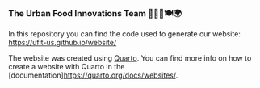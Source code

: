 ### The Urban Food Innovations Team 🌱🍎💡🍽️🌍

In this repository you can find the code used to generate our website: <https://ufit-us.github.io/website/>

The website was created using [Quarto](https://quarto.org/). You can find more info on how to create a website with Quarto in the [documentation]<https://quarto.org/docs/websites/>.
